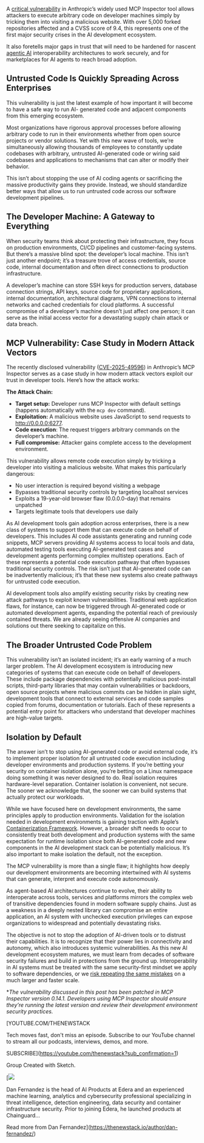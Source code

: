 A [critical vulnerability](https://nvd.nist.gov/vuln/detail/CVE-2025-49596) in Anthropic’s widely used MCP Inspector tool allows attackers to execute arbitrary code on developer machines simply by tricking them into visiting a malicious website. With over 5,000 forked repositories affected and a CVSS score of 9.4, this represents one of the first major security crises in the AI development ecosystem.

It also foretells major gaps in trust that will need to be hardened for nascent [agentic AI](https://thenewstack.io/ready-or-not-agentic-ai-is-disrupting-corporate-landscapes/) interoperability architectures to work securely, and for marketplaces for AI agents to reach broad adoption.

## Untrusted Code Is Quickly Spreading Across Enterprises

This vulnerability is just the latest example of how important it will become to have a safe way to run AI- generated code and adjacent components from this emerging ecosystem.

Most organizations have rigorous approval processes before allowing arbitrary code to run in their environments whether from open source projects or vendor solutions. Yet with this new wave of tools, we’re simultaneously allowing thousands of employees to constantly update codebases with arbitrary, untrusted AI-generated code or wiring said codebases and applications to mechanisms that can alter or modify their behavior.

This isn’t about stopping the use of AI coding agents or sacrificing the massive productivity gains they provide. Instead, we should standardize better ways that allow us to run untrusted code across our software development pipelines.

## The Developer Machine: A Gateway to Everything

When security teams think about protecting their infrastructure, they focus on production environments, CI/CD pipelines and customer-facing systems. But there’s a massive blind spot: the developer’s local machine. This isn’t just another endpoint; it’s a treasure trove of access credentials, source code, internal documentation and often direct connections to production infrastructure.

A developer’s machine can store SSH keys for production servers, database connection strings, API keys, source code for proprietary applications, internal documentation, architectural diagrams, VPN connections to internal networks and cached credentials for cloud platforms. A successful compromise of a developer’s machine doesn’t just affect one person; it can serve as the initial access vector for a devastating supply chain attack or data breach.

## MCP Vulnerability: Case Study in Modern Attack Vectors

The recently disclosed vulnerability ([CVE-2025-49596](https://www.oligo.security/blog/critical-rce-vulnerability-in-anthropic-mcp-inspector-cve-2025-49596)) in Anthropic’s MCP Inspector serves as a case study in how modern attack vectors exploit our trust in developer tools. Here’s how the attack works:

**The Attack Chain:**

* **Target setup:** Developer runs MCP Inspector with default settings (happens automatically with the `mcp dev` command).
* **Exploitation:** A malicious website uses JavaScript to send requests to http://0.0.0.0:6277.
* **Code execution**: The request triggers arbitrary commands on the developer’s machine.
* **Full compromise:** Attacker gains complete access to the development environment.

This vulnerability allows remote code execution simply by tricking a developer into visiting a malicious website. What makes this particularly dangerous:

* No user interaction is required beyond visiting a webpage
* Bypasses traditional security controls by targeting localhost services
* Exploits a 19-year-old browser flaw (0.0.0.0-day) that remains unpatched
* Targets legitimate tools that developers use daily

As AI development tools gain adoption across enterprises, there is a new class of systems to support them that can execute code on behalf of developers. This includes AI code assistants generating and running code snippets, MCP servers providing AI systems access to local tools and data, automated testing tools executing AI-generated test cases and development agents performing complex multistep operations. Each of these represents a potential code execution pathway that often bypasses traditional security controls. The risk isn’t just that AI-generated code can be inadvertently malicious; it’s that these new systems also create pathways for untrusted code execution.

AI development tools also amplify existing security risks by creating new attack pathways to exploit known vulnerabilities. Traditional web application flaws, for instance, can now be triggered through AI-generated code or automated development agents, expanding the potential reach of previously contained threats. We are already seeing offensive AI companies and solutions out there seeking to capitalize on this.

## The Broader Untrusted Code Problem

This vulnerability isn’t an isolated incident; it’s an early warning of a much larger problem. The AI development ecosystem is introducing new categories of systems that can execute code on behalf of developers. These include package dependencies with potentially malicious post-install scripts, third-party libraries that may contain vulnerabilities or backdoors, open source projects where malicious commits can be hidden in plain sight, development tools that connect to external services and code samples copied from forums, documentation or tutorials. Each of these represents a potential entry point for attackers who understand that developer machines are high-value targets.

## Isolation by Default

The answer isn’t to stop using AI-generated code or avoid external code, it’s to implement proper isolation for all untrusted code execution including developer environments and production systems. If you’re betting your security on container isolation alone, you’re betting on a Linux namespace doing something it was never designed to do. Real isolation requires hardware-level separation. Container isolation is convenient, not secure. The sooner we acknowledge that, the sooner we can build systems that actually protect our workloads.

While we have focused here on development environments, the same principles apply to production environments. Validation for the isolation needed in development environments is gaining traction with Apple’s [Containerization Framework](https://thenewstack.io/what-you-need-to-know-about-apples-new-container-framework/). However, a broader shift needs to occur to consistently treat both development and production systems with the same expectation for runtime isolation since both AI-generated code and new components in the AI development stack can be potentially malicious. It’s also important to make isolation the default, not the exception.

The MCP vulnerability is more than a single flaw; it highlights how deeply our development environments are becoming intertwined with AI systems that can generate, interpret and execute code autonomously.

As agent-based AI architectures continue to evolve, their ability to interoperate across tools, services and platforms mirrors the complex web of transitive dependencies found in modern software supply chains. Just as a weakness in a deeply nested library can compromise an entire application, an AI system with unchecked execution privileges can expose organizations to widespread and potentially devastating risks.

The objective is not to stop the adoption of AI-driven tools or to distrust their capabilities. It is to recognize that their power lies in connectivity and autonomy, which also introduces systemic vulnerabilities. As this new AI development ecosystem matures, we must learn from decades of software security failures and build in protections from the ground up. Interoperability in AI systems must be treated with the same security-first mindset we apply to software dependencies, or we [risk repeating the same mistakes](https://thenewstack.io/future-proofing-ai-repeating-mistakes-or-learning-from-the-past/) on a much larger and faster scale.

\**The vulnerability discussed in this post has been patched in MCP Inspector version 0.14.1. Developers using MCP Inspector should ensure they’re running the latest version and review their development environment security practices.*

[YOUTUBE.COM/THENEWSTACK

Tech moves fast, don't miss an episode. Subscribe to our YouTube
channel to stream all our podcasts, interviews, demos, and more.

SUBSCRIBE](https://youtube.com/thenewstack?sub_confirmation=1)

Group
Created with Sketch.

[![](https://cdn.thenewstack.io/media/2025/07/1b0343a1-cropped-5804f556-image1.png)

Dan Fernandez is the head of AI Products at Edera and an experienced machine learning, analytics and cybersecurity professional specializing in threat intelligence, detection engineering, data security and container infrastructure security. Prior to joining Edera, he launched products at Chainguard...

Read more from Dan Fernandez](https://thenewstack.io/author/dan-fernandez/)